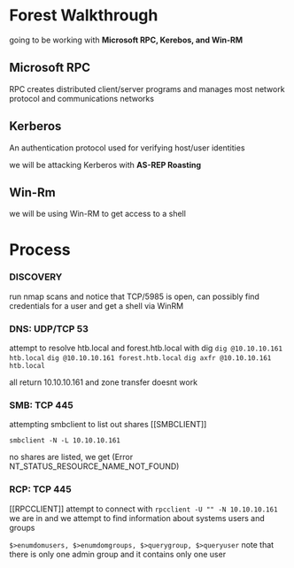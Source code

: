 # Forest Walkthrough

going to be working with **Microsoft RPC, Kerebos, and Win-RM**

## Microsoft RPC
RPC creates distributed client/server programs and manages most network protocol and communications networks

## Kerberos
An authentication protocol used for verifying host/user identities

we will be attacking Kerberos with **AS-REP Roasting**

## Win-Rm
we will be using Win-RM to get access to a shell

# Process

### DISCOVERY
run nmap scans and notice that TCP/5985 is open, can possibly find credentials for a user and get a shell via WinRM

### DNS: UDP/TCP 53
attempt to resolve htb.local and forest.htb.local with dig
`dig @10.10.10.161 htb.local`
`dig @10.10.10.161 forest.htb.local`
`dig axfr @10.10.10.161 htb.local`

all return 10.10.10.161 and zone transfer doesnt work

### SMB: TCP 445
attempting smbclient to list out shares
[[SMBCLIENT]]

`smbclient -N -L 10.10.10.161`

no shares are listed, we get (Error NT_STATUS_RESOURCE_NAME_NOT_FOUND)

### RCP: TCP 445
[[RPCCLIENT]]
attempt to connect with `rpcclient -U "" -N 10.10.10.161`
we are in and we attempt to find information about systems users and groups

`$>enumdomusers, $>enumdomgroups, $>querygroup, $>queryuser`
note that there is only one admin group and it contains only one user




